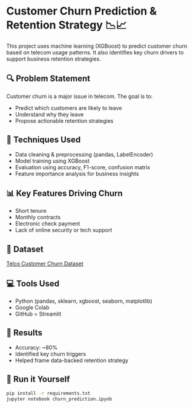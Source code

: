 
# Customer Churn Prediction & Retention Strategy 📉📈

This project uses machine learning (XGBoost) to predict customer churn based on telecom usage patterns. It also identifies key churn drivers to support business retention strategies.

## 🔍 Problem Statement

Customer churn is a major issue in telecom. The goal is to:
- Predict which customers are likely to leave
- Understand why they leave
- Propose actionable retention strategies

## 🧠 Techniques Used

- Data cleaning & preprocessing (pandas, LabelEncoder)
- Model training using XGBoost
- Evaluation using accuracy, F1-score, confusion matrix
- Feature importance analysis for business insights

## 📊 Key Features Driving Churn
- Short tenure
- Monthly contracts
- Electronic check payment
- Lack of online security or tech support

## 📁 Dataset

[Telco Customer Churn Dataset](https://www.kaggle.com/datasets/blastchar/telco-customer-churn)

## 💻 Tools Used

- Python (pandas, sklearn, xgboost, seaborn, matplotlib)
- Google Colab
- GitHub 
= Streamlit

## 🚀 Results

- Accuracy: ~80%
- Identified key churn triggers
- Helped frame data-backed retention strategy

## 📂 Run it Yourself

```bash
pip install -r requirements.txt
jupyter notebook churn_prediction.ipynb
